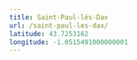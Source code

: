```yaml
---
title: Saint-Paul-lès-Dax
url: /saint-paul-les-dax/
latitude: 43.7253162
longitude: -1.0515491000000001
---
```


